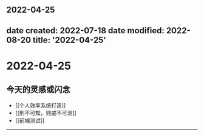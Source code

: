 2022-04-25
---
date created: 2022-07-18
date modified: 2022-08-20
title: '2022-04-25'
---

# 2022-04-25

## 今天的灵感或闪念

- [[个人效率系统打造]]
- [[刑不可知，则威不可测]]
- [[前端测试]]
---
